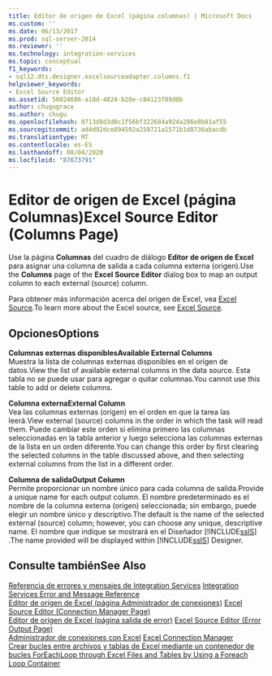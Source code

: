 ```yaml
---
title: Editor de origen de Excel (página columnas) | Microsoft Docs
ms.custom: ''
ms.date: 06/13/2017
ms.prod: sql-server-2014
ms.reviewer: ''
ms.technology: integration-services
ms.topic: conceptual
f1_keywords:
- sql12.dts.designer.excelsourceadapter.columns.f1
helpviewer_keywords:
- Excel Source Editor
ms.assetid: 50024686-a18d-4824-b20e-c84123f89d0b
author: chugugrace
ms.author: chugu
ms.openlocfilehash: 0713d8d3d0c1f56bf322684a924a286e8b81af55
ms.sourcegitcommit: ad4d92dce894592a259721a1571b1d8736abacdb
ms.translationtype: MT
ms.contentlocale: es-ES
ms.lasthandoff: 08/04/2020
ms.locfileid: "87673791"
---
```

# <a name="excel-source-editor-columns-page"></a><span data-ttu-id="07e56-102">Editor de origen de Excel (página Columnas)</span><span class="sxs-lookup"><span data-stu-id="07e56-102">Excel Source Editor (Columns Page)</span></span>
  <span data-ttu-id="07e56-103">Use la página **Columnas** del cuadro de diálogo **Editor de origen de Excel** para asignar una columna de salida a cada columna externa (origen).</span><span class="sxs-lookup"><span data-stu-id="07e56-103">Use the **Columns** page of the **Excel Source Editor** dialog box to map an output column to each external (source) column.</span></span>  
  
 <span data-ttu-id="07e56-104">Para obtener más información acerca del origen de Excel, vea [Excel Source](data-flow/excel-source.md).</span><span class="sxs-lookup"><span data-stu-id="07e56-104">To learn more about the Excel source, see [Excel Source](data-flow/excel-source.md).</span></span>  
  
## <a name="options"></a><span data-ttu-id="07e56-105">Opciones</span><span class="sxs-lookup"><span data-stu-id="07e56-105">Options</span></span>  
 <span data-ttu-id="07e56-106">**Columnas externas disponibles**</span><span class="sxs-lookup"><span data-stu-id="07e56-106">**Available External Columns**</span></span>  
 <span data-ttu-id="07e56-107">Muestra la lista de columnas externas disponibles en el origen de datos.</span><span class="sxs-lookup"><span data-stu-id="07e56-107">View the list of available external columns in the data source.</span></span> <span data-ttu-id="07e56-108">Esta tabla no se puede usar para agregar o quitar columnas.</span><span class="sxs-lookup"><span data-stu-id="07e56-108">You cannot use this table to add or delete columns.</span></span>  
  
 <span data-ttu-id="07e56-109">**Columna externa**</span><span class="sxs-lookup"><span data-stu-id="07e56-109">**External Column**</span></span>  
 <span data-ttu-id="07e56-110">Vea las columnas externas (origen) en el orden en que la tarea las leerá.</span><span class="sxs-lookup"><span data-stu-id="07e56-110">View external (source) columns in the order in which the task will read them.</span></span> <span data-ttu-id="07e56-111">Puede cambiar este orden si elimina primero las columnas seleccionadas en la tabla anterior y luego selecciona las columnas externas de la lista en un orden diferente.</span><span class="sxs-lookup"><span data-stu-id="07e56-111">You can change this order by first clearing the selected columns in the table discussed above, and then selecting external columns from the list in a different order.</span></span>  
  
 <span data-ttu-id="07e56-112">**Columna de salida**</span><span class="sxs-lookup"><span data-stu-id="07e56-112">**Output Column**</span></span>  
 <span data-ttu-id="07e56-113">Permite proporcionar un nombre único para cada columna de salida.</span><span class="sxs-lookup"><span data-stu-id="07e56-113">Provide a unique name for each output column.</span></span> <span data-ttu-id="07e56-114">El nombre predeterminado es el nombre de la columna externa (origen) seleccionada; sin embargo, puede elegir un nombre único y descriptivo.</span><span class="sxs-lookup"><span data-stu-id="07e56-114">The default is the name of the selected external (source) column; however, you can choose any unique, descriptive name.</span></span> <span data-ttu-id="07e56-115">El nombre que indique se mostrará en el Diseñador [!INCLUDE[ssIS](../includes/ssis-md.md)] .</span><span class="sxs-lookup"><span data-stu-id="07e56-115">The name provided will be displayed within [!INCLUDE[ssIS](../includes/ssis-md.md)] Designer.</span></span>  
  
## <a name="see-also"></a><span data-ttu-id="07e56-116">Consulte también</span><span class="sxs-lookup"><span data-stu-id="07e56-116">See Also</span></span>  
 <span data-ttu-id="07e56-117">[Referencia de errores y mensajes de Integration Services](../../2014/integration-services/integration-services-error-and-message-reference.md) </span><span class="sxs-lookup"><span data-stu-id="07e56-117">[Integration Services Error and Message Reference](../../2014/integration-services/integration-services-error-and-message-reference.md) </span></span>  
 <span data-ttu-id="07e56-118">[Editor de origen de Excel &#40;página Administrador de conexiones&#41;](../../2014/integration-services/excel-source-editor-connection-manager-page.md) </span><span class="sxs-lookup"><span data-stu-id="07e56-118">[Excel Source Editor &#40;Connection Manager Page&#41;](../../2014/integration-services/excel-source-editor-connection-manager-page.md) </span></span>  
 <span data-ttu-id="07e56-119">[Editor de origen de Excel &#40;página salida de error&#41;](../../2014/integration-services/excel-source-editor-error-output-page.md) </span><span class="sxs-lookup"><span data-stu-id="07e56-119">[Excel Source Editor &#40;Error Output Page&#41;](../../2014/integration-services/excel-source-editor-error-output-page.md) </span></span>  
 <span data-ttu-id="07e56-120">[Administrador de conexiones con Excel](connection-manager/excel-connection-manager.md) </span><span class="sxs-lookup"><span data-stu-id="07e56-120">[Excel Connection Manager](connection-manager/excel-connection-manager.md) </span></span>  
 [<span data-ttu-id="07e56-121">Crear bucles entre archivos y tablas de Excel mediante un contenedor de bucles ForEach</span><span class="sxs-lookup"><span data-stu-id="07e56-121">Loop through Excel Files and Tables by Using a Foreach Loop Container</span></span>](control-flow/foreach-loop-container.md)  
  
  
